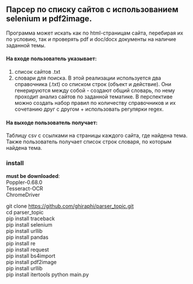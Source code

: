 ## Парсер по списку сайтов с использованием selenium и pdf2image. 

Программа может искать как по html-страницам сайта, перебирая их по условию, так и проверять pdf и doc/docx документы на наличие заданной темы. 

#### На входе пользователь указывает:
1) список сайтов .txt
2) словари для поиска. В этой реализации используется два справочника (.txt) со списком строк (объект и действие). Они генерируются между собой - создают общий словарь, по нему проходит анализ сайтов по заданной тематике. В перспективе можно создать набор правил по количеству справочников и их сочетанию друг с другом + использовать регулярки regex.

#### На выходе пользователь получает:
Таблицу csv с ссылками на страницы каждого сайта, где найдена тема. Также пользователь получает список строк словаря, по которым найдена тема. 


### install
__must be downloaded__:\
Poppler-0.68.0\
Tesseract-OCR\
ChromeDriver 


git clone https://github.com/ghiraphi/parser_topic.git  
cd parser_topic\
pip install traceback\
pip install selenium\
pip install urllib\
pip install pandas\
pip install re\
pip install request\
pip install bs4import \
pip install pdf2image\
pip install urllib\
pip install itertools
python main.py
